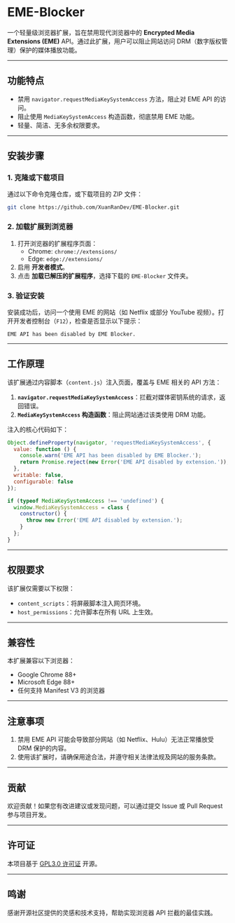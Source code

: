 
# **EME-Blocker**  
一个轻量级浏览器扩展，旨在禁用现代浏览器中的 **Encrypted Media Extensions (EME)** API。通过此扩展，用户可以阻止网站访问 DRM（数字版权管理）保护的媒体播放功能。

---

## **功能特点**  
- 禁用 `navigator.requestMediaKeySystemAccess` 方法，阻止对 EME API 的访问。  
- 阻止使用 `MediaKeySystemAccess` 构造函数，彻底禁用 EME 功能。  
- 轻量、简洁、无多余权限要求。  

---

## **安装步骤**  

### **1. 克隆或下载项目**  
通过以下命令克隆仓库，或下载项目的 ZIP 文件：  
```bash
git clone https://github.com/XuanRanDev/EME-Blocker.git
```

### **2. 加载扩展到浏览器**  
1. 打开浏览器的扩展程序页面：  
   - Chrome: `chrome://extensions/`  
   - Edge: `edge://extensions/`  
2. 启用 **开发者模式**。  
3. 点击 **加载已解压的扩展程序**，选择下载的 `EME-Blocker` 文件夹。

### **3. 验证安装**  
安装成功后，访问一个使用 EME 的网站（如 Netflix 或部分 YouTube 视频）。打开开发者控制台（`F12`），检查是否显示以下提示：  
```plaintext
EME API has been disabled by EME Blocker.
```

---

## **工作原理**  
该扩展通过内容脚本（`content.js`）注入页面，覆盖与 EME 相关的 API 方法：  
1. **`navigator.requestMediaKeySystemAccess`**：拦截对媒体密钥系统的请求，返回错误。  
2. **`MediaKeySystemAccess` 构造函数**：阻止网站通过该类使用 DRM 功能。  

注入的核心代码如下：  
```javascript
Object.defineProperty(navigator, 'requestMediaKeySystemAccess', {
  value: function () {
    console.warn('EME API has been disabled by EME Blocker.');
    return Promise.reject(new Error('EME API disabled by extension.'));
  },
  writable: false,
  configurable: false
});

if (typeof MediaKeySystemAccess !== 'undefined') {
  window.MediaKeySystemAccess = class {
    constructor() {
      throw new Error('EME API disabled by extension.');
    }
  };
}
```

---

## **权限要求**  
该扩展仅需要以下权限：  
- `content_scripts`：将屏蔽脚本注入网页环境。  
- `host_permissions`：允许脚本在所有 URL 上生效。  

---

## **兼容性**  
本扩展兼容以下浏览器：  
- Google Chrome 88+  
- Microsoft Edge 88+  
- 任何支持 Manifest V3 的浏览器  

---

## **注意事项**  
1. 禁用 EME API 可能会导致部分网站（如 Netflix、Hulu）无法正常播放受 DRM 保护的内容。  
2. 使用该扩展时，请确保用途合法，并遵守相关法律法规及网站的服务条款。  

---

## **贡献**  
欢迎贡献！如果您有改进建议或发现问题，可以通过提交 Issue 或 Pull Request 参与项目开发。  

---

## **许可证**  
本项目基于 [GPL3.0 许可证](LICENSE) 开源。  

---

## **鸣谢**  
感谢开源社区提供的灵感和技术支持，帮助实现浏览器 API 拦截的最佳实践。  
